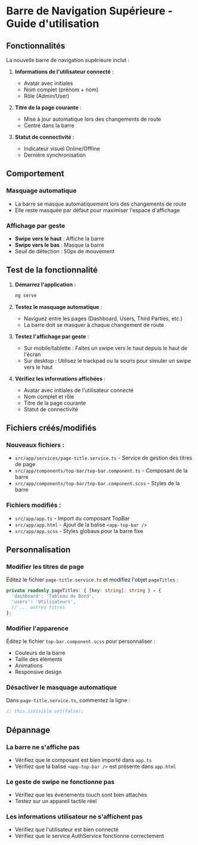 # Barre de Navigation Supérieure - Guide d'utilisation

## Fonctionnalités

La nouvelle barre de navigation supérieure inclut :

1. **Informations de l'utilisateur connecté** :
   - Avatar avec initiales
   - Nom complet (prénom + nom)
   - Rôle (Admin/User)

2. **Titre de la page courante** :
   - Mise à jour automatique lors des changements de route
   - Centré dans la barre

3. **Statut de connectivité** :
   - Indicateur visuel Online/Offline
   - Dernière synchronisation

## Comportement

### Masquage automatique
- La barre se masque automatiquement lors des changements de route
- Elle reste masquée par défaut pour maximiser l'espace d'affichage

### Affichage par geste
- **Swipe vers le haut** : Affiche la barre
- **Swipe vers le bas** : Masque la barre
- Seuil de détection : 50px de mouvement

## Test de la fonctionnalité

1. **Démarrez l'application** :
   ```bash
   ng serve
   ```

2. **Testez le masquage automatique** :
   - Naviguez entre les pages (Dashboard, Users, Third Parties, etc.)
   - La barre doit se masquer à chaque changement de route

3. **Testez l'affichage par geste** :
   - Sur mobile/tablette : Faites un swipe vers le haut depuis le haut de l'écran
   - Sur desktop : Utilisez le trackpad ou la souris pour simuler un swipe vers le haut

4. **Vérifiez les informations affichées** :
   - Avatar avec initiales de l'utilisateur connecté
   - Nom complet et rôle
   - Titre de la page courante
   - Statut de connectivité

## Fichiers créés/modifiés

### Nouveaux fichiers :
- `src/app/services/page-title.service.ts` - Service de gestion des titres de page
- `src/app/components/top-bar/top-bar.component.ts` - Composant de la barre
- `src/app/components/top-bar/top-bar.component.scss` - Styles de la barre

### Fichiers modifiés :
- `src/app/app.ts` - Import du composant TopBar
- `src/app/app.html` - Ajout de la balise `<app-top-bar />`
- `src/app/app.scss` - Styles globaux pour la barre fixe

## Personnalisation

### Modifier les titres de page
Éditez le fichier `page-title.service.ts` et modifiez l'objet `pageTitles` :

```typescript
private readonly pageTitles: { [key: string]: string } = {
  'dashboard': 'Tableau de Bord',
  'users': 'Utilisateurs',
  // ... autres titres
};
```

### Modifier l'apparence
Éditez le fichier `top-bar.component.scss` pour personnaliser :
- Couleurs de la barre
- Taille des éléments
- Animations
- Responsive design

### Désactiver le masquage automatique
Dans `page-title.service.ts`, commentez la ligne :
```typescript
// this.isVisible.set(false);
```

## Dépannage

### La barre ne s'affiche pas
- Vérifiez que le composant est bien importé dans `app.ts`
- Vérifiez que la balise `<app-top-bar />` est présente dans `app.html`

### Le geste de swipe ne fonctionne pas
- Vérifiez que les événements touch sont bien attachés
- Testez sur un appareil tactile réel

### Les informations utilisateur ne s'affichent pas
- Vérifiez que l'utilisateur est bien connecté
- Vérifiez que le service AuthService fonctionne correctement
